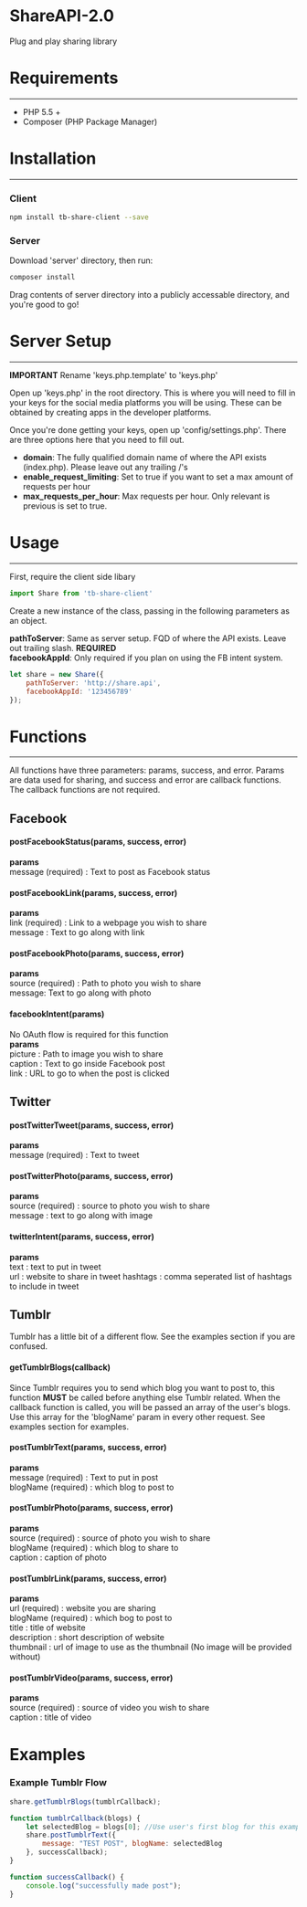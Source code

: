 # ShareAPI-2.0
Plug and play sharing library

# Requirements
---
- PHP 5.5 +
- Composer (PHP Package Manager)

# Installation
---

### Client

```bash
npm install tb-share-client --save
```

### Server

Download 'server' directory, then run:

```bash
composer install
```

Drag contents of server directory into a publicly accessable directory, and you're good to go!

# Server Setup
---
**IMPORTANT** Rename 'keys.php.template' to 'keys.php'


Open up 'keys.php' in the root directory. This is where you will need to fill in your keys for the social media platforms you will be using. These can be obtained by creating apps in the developer platforms.

Once you're done getting your keys, open up 'config/settings.php'. There are three options here that you need to fill out.

- **domain**:  The fully qualified domain name of where the API exists (index.php). Please leave out any trailing /'s
- **enable_request_limiting**: Set to true if you want to set a max amount of requests per hour
- **max_requests_per_hour**: Max requests per hour. Only relevant is previous is set to true.


# Usage
---
First, require the client side libary

```javascript
import Share from 'tb-share-client'
```

Create a new instance of the class, passing in the following parameters as an object.

**pathToServer**: Same as server setup. FQD of where the API exists. Leave out trailing slash. **REQUIRED**   
**facebookAppId**: Only required if you plan on using the FB intent system. 

```javascript
let share = new Share({
    pathToServer: 'http://share.api',
    facebookAppId: '123456789'
});
```

# Functions
---
All functions have three parameters: params, success, and error. Params are data used for sharing, and success and error are callback functions. The callback functions are not required.

## Facebook

#### postFacebookStatus(params, success, error)

**params**   
message (required) : Text to post as Facebook status

#### postFacebookLink(params, success, error)
**params**    
link (required) : Link to a webpage you wish to share     
message : Text to go along with link

#### postFacebookPhoto(params, success, error)
**params**    
source (required) : Path to photo you wish to share          
message: Text to go along with photo

#### facebookIntent(params)
No OAuth flow is required for this function   
**params**      
picture : Path to image you wish to share       
caption : Text to go inside Facebook post          
link : URL to go to when the post is clicked

## Twitter
#### postTwitterTweet(params, success, error)
**params**      
message (required) : Text to tweet

#### postTwitterPhoto(params, success, error)
**params**     
source (required) : source to photo you wish to share     
message : text to go along with image   

#### twitterIntent(params, success, error)     
**params**     
text : text to put in tweet      
url : website to share in tweet
hashtags : comma seperated list of hashtags to include in tweet  

## Tumblr
Tumblr has a little bit of a different flow. See the examples section if you are confused.
#### getTumblrBlogs(callback)
Since Tumblr requires you to send which blog you want to post to, this function **MUST** be called before anything else Tumblr related. When the callback function is called, you will be passed an array of the user's blogs. Use this array for the 'blogName' param in every other request. See examples section for examples.

#### postTumblrText(params, success, error)
**params**     
message (required) : Text to put in post     
blogName (required) : which blog to post to

#### postTumblrPhoto(params, success, error)
**params**     
source (required) : source of photo you wish to share     
blogName (required) : which blog to share to     
caption : caption of photo

#### postTumblrLink(params, success, error)     
**params**     
url (required) : website you are sharing     
blogName (required) : which bog to post to     
title : title of website     
description : short description of website      
thumbnail : url of image to use as the thumbnail  (No image will be provided without)   

#### postTumblrVideo(params, success, error)     
**params**    
source (required) : source of video you wish to share     
caption : title of video

# Examples

### Example Tumblr Flow
```javascript
share.getTumblrBlogs(tumblrCallback);

function tumblrCallback(blogs) {
    let selectedBlog = blogs[0]; //Use user's first blog for this example.
    share.postTumblrText({
        message: "TEST POST", blogName: selectedBlog
    }, successCallback);
}

function successCallback() {
    console.log("successfully made post");
}
```




